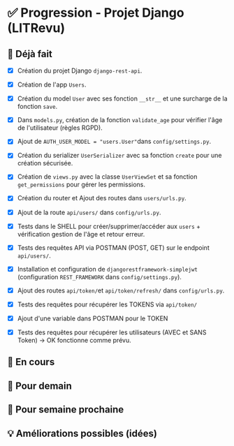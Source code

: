 # ✅ Progression - Projet Django (LITRevu)

## 🔧 Déjà fait
- [x] Création du projet Django `django-rest-api`.
- [x] Création de l'app `Users`.
- [x] Création du model `User` avec ses fonction `__str__` et une surcharge de la fonction `save`.
- [x] Dans `models.py`, création de la fonction `validate_age` pour vérifier l'âge de l'utilisateur (règles RGPD).
- [x] Ajout de `AUTH_USER_MODEL = "users.User"`dans `config/settings.py`.
- [x] Création du serializer `UserSerializer` avec sa fonction `create` pour une création sécurisée.
- [x] Création de `views.py` avec la classe `UserViewSet` et sa fonction `get_permissions` pour gérer les permissions.
- [x] Création du router et Ajout des routes dans `users/urls.py`.
- [x] Ajout de la route `api/users/` dans `config/urls.py`.
- [x] Tests dans le SHELL pour créer/supprimer/accéder aux `users` + vérification gestion de l'âge et retour erreur.
- [X] Tests des requêtes API via POSTMAN (POST, GET) sur le endpoint `api/users/`.
- [X] Installation et configuration de `djangorestframework-simplejwt` (configuration `REST_FRAMEWORK` dans `config/settings.py`).
- [X] Ajout des routes `api/token/`et `api/token/refresh/` dans `config/urls.py`.
- [X] Tests des requêtes pour récupérer les TOKENS via `api/token/`
- [X] Ajout d'une variable dans POSTMAN pour le TOKEN
- [X] Tests des requêtes pour récupérer les utilisateurs (AVEC et SANS Token) -> OK fonctionne comme prévu.


## 🚧 En cours


## 🎯 Pour demain


## 🚀 Pour semaine prochaine


## 💡 Améliorations possibles (idées)
